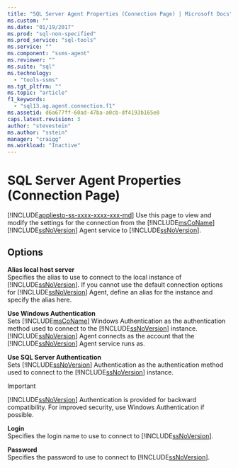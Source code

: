 ```yaml
---
title: "SQL Server Agent Properties (Connection Page) | Microsoft Docs"
ms.custom: ""
ms.date: "01/19/2017"
ms.prod: "sql-non-specified"
ms.prod_service: "sql-tools"
ms.service: ""
ms.component: "ssms-agent"
ms.reviewer: ""
ms.suite: "sql"
ms.technology: 
  - "tools-ssms"
ms.tgt_pltfrm: ""
ms.topic: "article"
f1_keywords: 
  - "sql13.ag.agent.connection.f1"
ms.assetid: d6a677ff-60ad-47ba-a0cb-df4193b165e0
caps.latest.revision: 3
author: "stevestein"
ms.author: "sstein"
manager: "craigg"
ms.workload: "Inactive"
---
```

# SQL Server Agent Properties (Connection Page)
[!INCLUDE[appliesto-ss-xxxx-xxxx-xxx-md](../../includes/appliesto-ss-xxxx-xxxx-xxx-md.md)]
Use this page to view and modify the settings for the connection from the [!INCLUDE[msCoName](../../includes/msconame_md.md)] [!INCLUDE[ssNoVersion](../../includes/ssnoversion_md.md)] Agent service to [!INCLUDE[ssNoVersion](../../includes/ssnoversion_md.md)].  
  
## Options  
**Alias local host server**  
Specifies the alias to use to connect to the local instance of [!INCLUDE[ssNoVersion](../../includes/ssnoversion_md.md)]. If you cannot use the default connection options for [!INCLUDE[ssNoVersion](../../includes/ssnoversion_md.md)] Agent, define an alias for the instance and specify the alias here.  
  
**Use Windows Authentication**  
Sets [!INCLUDE[msCoName](../../includes/msconame_md.md)] Windows Authentication as the authentication method used to connect to the [!INCLUDE[ssNoVersion](../../includes/ssnoversion_md.md)] instance. [!INCLUDE[ssNoVersion](../../includes/ssnoversion_md.md)] Agent connects as the account that the [!INCLUDE[ssNoVersion](../../includes/ssnoversion_md.md)] Agent service runs as.  
  
**Use SQL Server Authentication**  
Sets [!INCLUDE[ssNoVersion](../../includes/ssnoversion_md.md)] Authentication as the authentication method used to connect to the [!INCLUDE[ssNoVersion](../../includes/ssnoversion_md.md)] instance.  
  
> [!IMPORTANT]  
> [!INCLUDE[ssNoVersion](../../includes/ssnoversion_md.md)] Authentication is provided for backward compatibility. For improved security, use Windows Authentication if possible.  
  
**Login**  
Specifies the login name to use to connect to [!INCLUDE[ssNoVersion](../../includes/ssnoversion_md.md)].  
  
**Password**  
Specifies the password to use to connect to [!INCLUDE[ssNoVersion](../../includes/ssnoversion_md.md)].  
  
